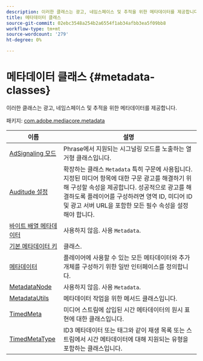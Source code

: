 ```yaml
---
description: 이러한 클래스는 광고, 네임스페이스 및 추적을 위한 메타데이터를 제공합니다.
title: 메타데이터 클래스
source-git-commit: 02ebc3548a254b2a6554f1ab34afbb3ea5f09bb8
workflow-type: tm+mt
source-wordcount: '279'
ht-degree: 0%

---
```


# 메타데이터 클래스 {#metadata-classes}

이러한 클래스는 광고, 네임스페이스 및 추적을 위한 메타데이터를 제공합니다.

패키지: [com.adobe.mediacore.metadata](https://help.adobe.com/en_US/primetime/api/psdk/asdoc-dhls_1.4/com/adobe/mediacore/metadata/package-detail.html)

| 이름 | 설명 |
|---|---|
| [AdSignaling 모드](https://help.adobe.com/en_US/primetime/api/psdk/asdoc-dhls_1.4/com/adobe/mediacore/metadata/AdSignalingMode.html) | Phrase에서 지원되는 시그널링 모드를 노출하는 열거형 클래스입니다. |
| [Auditude 설정](https://help.adobe.com/en_US/primetime/api/psdk/asdoc-dhls_1.4/com/adobe/mediacore/metadata/AuditudeSettings.html) | 확장하는 클래스 `Metadata` 특히 구문에 사용됩니다. 지정된 미디어 항목에 대한 구문 광고를 해결하기 위해 구성할 속성을 제공합니다. 성공적으로 광고를 해결하도록 플레이어를 구성하려면 영역 ID, 미디어 ID 및 광고 서버 URL을 포함한 모든 필수 속성을 설정해야 합니다. |
| [바이트 배열 메타데이터](https://help.adobe.com/en_US/primetime/api/psdk/asdoc-dhls_1.4/com/adobe/mediacore/metadata/ByteArrayMetadata.html) | 사용하지 않음. 사용 `Metadata`. |
| [기본 메타데이터 키](https://help.adobe.com/en_US/primetime/api/psdk/asdoc-dhls_1.4/com/adobe/mediacore/metadata/DefaultMetadataKeys.html) | 클래스. |
| [메타데이터](https://help.adobe.com/en_US/primetime/api/psdk/asdoc-dhls_1.4/com/adobe/mediacore/metadata/Metadata.html) | 플레이어에 사용할 수 있는 모든 메타데이터와 추가 개체를 구성하기 위한 일반 인터페이스를 정의합니다. |
| [MetadataNode](https://help.adobe.com/en_US/primetime/api/psdk/asdoc-dhls_1.4/com/adobe/mediacore/metadata/MetadataNode.html) | 사용하지 않음. 사용 `Metadata`. |
| [MetadataUtils](https://help.adobe.com/en_US/primetime/api/psdk/asdoc-dhls_1.4/com/adobe/mediacore/metadata/MetadataUtils.html) | 메타데이터 작업을 위한 메서드 클래스입니다. |
| [TimedMeta](https://help.adobe.com/en_US/primetime/api/psdk/asdoc-dhls_1.4/com/adobe/mediacore/metadata/TimedMetadata.html) | 미디어 스트림에 삽입된 시간 메타데이터의 원시 표현에 대한 클래스입니다. |
| [TimedMetaType](https://help.adobe.com/en_US/primetime/api/psdk/asdoc-dhls_1.4/com/adobe/mediacore/metadata/TimedMetadataType.html) | ID3 메타데이터 또는 태그와 같이 재생 목록 또는 스트림에서 시간 메타데이터에 대해 지원되는 유형을 포함하는 클래스입니다. |
